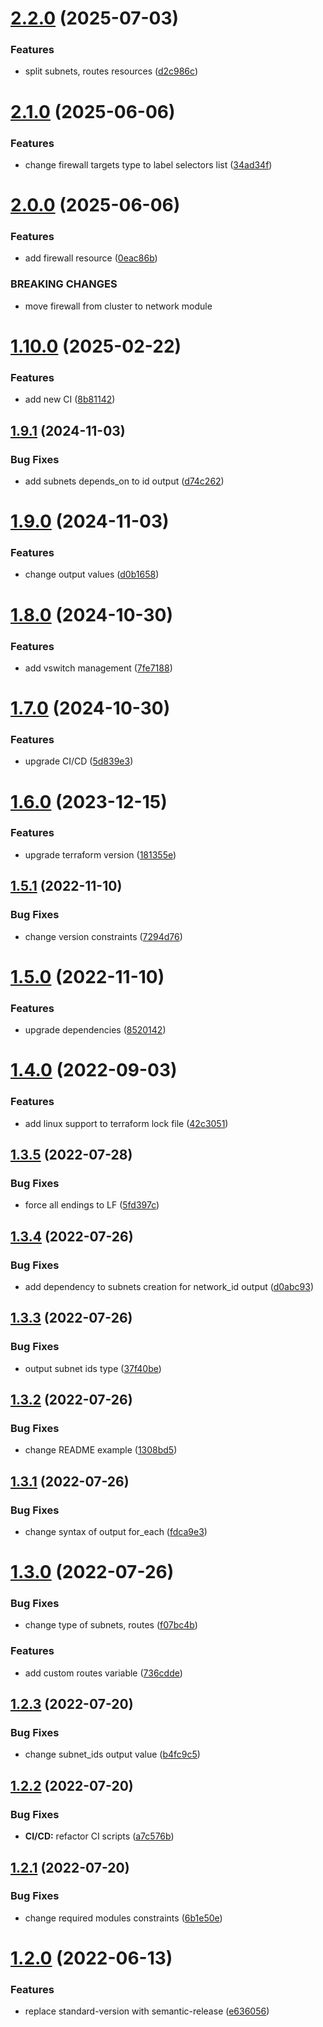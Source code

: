 # [2.2.0](https://github.com/cktf/terraform-hcloud-network/compare/2.1.0...2.2.0) (2025-07-03)


### Features

* split subnets, routes resources ([d2c986c](https://github.com/cktf/terraform-hcloud-network/commit/d2c986c8f5ede04f215812a4bc4071dfb671f91e))

# [2.1.0](https://github.com/cktf/terraform-hcloud-network/compare/2.0.0...2.1.0) (2025-06-06)


### Features

* change firewall targets type to label selectors list ([34ad34f](https://github.com/cktf/terraform-hcloud-network/commit/34ad34f48568b61614ff061a797899387fa845a2))

# [2.0.0](https://github.com/cktf/terraform-hcloud-network/compare/1.10.0...2.0.0) (2025-06-06)


### Features

* add firewall resource ([0eac86b](https://github.com/cktf/terraform-hcloud-network/commit/0eac86bf28a99c686d2ca0b88f26b8c738b42b6f))


### BREAKING CHANGES

* move firewall from cluster to network module

# [1.10.0](https://github.com/cktf/terraform-hcloud-network/compare/1.9.1...1.10.0) (2025-02-22)


### Features

* add new CI ([8b81142](https://github.com/cktf/terraform-hcloud-network/commit/8b8114260cd656dc927ae0155b5b121765b9c9d4))

## [1.9.1](https://github.com/cktf/terraform-hcloud-network/compare/1.9.0...1.9.1) (2024-11-03)


### Bug Fixes

* add subnets depends_on to id output ([d74c262](https://github.com/cktf/terraform-hcloud-network/commit/d74c2620abedb3fdbba73ec4e48d41d7794b3d52))

# [1.9.0](https://github.com/cktf/terraform-hcloud-network/compare/1.8.0...1.9.0) (2024-11-03)


### Features

* change output values ([d0b1658](https://github.com/cktf/terraform-hcloud-network/commit/d0b16582ceafc33da046eda82cc07e430410c710))

# [1.8.0](https://github.com/cktf/terraform-hcloud-network/compare/1.7.0...1.8.0) (2024-10-30)


### Features

* add vswitch management ([7fe7188](https://github.com/cktf/terraform-hcloud-network/commit/7fe7188f803655ceeea4a6633592cde434bbad63))

# [1.7.0](https://github.com/cktf/terraform-hcloud-network/compare/1.6.0...1.7.0) (2024-10-30)


### Features

* upgrade CI/CD ([5d839e3](https://github.com/cktf/terraform-hcloud-network/commit/5d839e30468add8f91a08777605c68a26363e075))

# [1.6.0](https://github.com/cktf/terraform-hcloud-network/compare/1.5.1...1.6.0) (2023-12-15)


### Features

* upgrade terraform version ([181355e](https://github.com/cktf/terraform-hcloud-network/commit/181355eb993d3e361d0b3d66465992e010cd638d))

## [1.5.1](https://github.com/cktf/terraform-hcloud-network/compare/1.5.0...1.5.1) (2022-11-10)


### Bug Fixes

* change version constraints ([7294d76](https://github.com/cktf/terraform-hcloud-network/commit/7294d76b389616e48163337158ebb8b8f1274888))

# [1.5.0](https://github.com/cktf/terraform-hcloud-network/compare/1.4.0...1.5.0) (2022-11-10)


### Features

* upgrade dependencies ([8520142](https://github.com/cktf/terraform-hcloud-network/commit/8520142b4e663dc664c73590bf71d48114e3ab21))

# [1.4.0](https://github.com/cktf/terraform-hcloud-network/compare/1.3.5...1.4.0) (2022-09-03)


### Features

* add linux support to terraform lock file ([42c3051](https://github.com/cktf/terraform-hcloud-network/commit/42c3051bb5ac9e490ca902b9b17c658d4c6047a3))

## [1.3.5](https://github.com/cktf/terraform-hcloud-network/compare/1.3.4...1.3.5) (2022-07-28)


### Bug Fixes

* force all endings to LF ([5fd397c](https://github.com/cktf/terraform-hcloud-network/commit/5fd397cd72b879733537ae2ad07b110933b3381a))

## [1.3.4](https://github.com/cktf/terraform-hcloud-network/compare/1.3.3...1.3.4) (2022-07-26)


### Bug Fixes

* add dependency to subnets creation for network_id output ([d0abc93](https://github.com/cktf/terraform-hcloud-network/commit/d0abc93f11f92b4f9705fadd35f52c0a3691e225))

## [1.3.3](https://github.com/cktf/terraform-hcloud-network/compare/1.3.2...1.3.3) (2022-07-26)


### Bug Fixes

* output subnet ids type ([37f40be](https://github.com/cktf/terraform-hcloud-network/commit/37f40be4b2e46b9fd9fe2b745c972b01fab00ea6))

## [1.3.2](https://github.com/cktf/terraform-hcloud-network/compare/1.3.1...1.3.2) (2022-07-26)


### Bug Fixes

* change README example ([1308bd5](https://github.com/cktf/terraform-hcloud-network/commit/1308bd5e0dff0226cd99821bd89d575c9f120481))

## [1.3.1](https://github.com/cktf/terraform-hcloud-network/compare/1.3.0...1.3.1) (2022-07-26)


### Bug Fixes

* change syntax of output for_each ([fdca9e3](https://github.com/cktf/terraform-hcloud-network/commit/fdca9e36551779146629554029aecf1b9b9f1a0c))

# [1.3.0](https://github.com/cktf/terraform-hcloud-network/compare/1.2.3...1.3.0) (2022-07-26)


### Bug Fixes

* change type of subnets, routes ([f07bc4b](https://github.com/cktf/terraform-hcloud-network/commit/f07bc4b7875897a8060c8391e19591446c1568a8))


### Features

* add custom routes variable ([736cdde](https://github.com/cktf/terraform-hcloud-network/commit/736cdde76eadf6e607d5fa037c5abf7768d013ac))

## [1.2.3](https://github.com/cktf/terraform-hcloud-network/compare/1.2.2...1.2.3) (2022-07-20)


### Bug Fixes

* change subnet_ids output value ([b4fc9c5](https://github.com/cktf/terraform-hcloud-network/commit/b4fc9c5b215d7d56a5ca70c2352c15d43b03884e))

## [1.2.2](https://github.com/cktf/terraform-hcloud-network/compare/1.2.1...1.2.2) (2022-07-20)


### Bug Fixes

* **CI/CD:** refactor CI scripts ([a7c576b](https://github.com/cktf/terraform-hcloud-network/commit/a7c576bd101cdc55e056c0aed22776b677a1f7fc))

## [1.2.1](https://github.com/cktf/terraform-hcloud-network/compare/1.2.0...1.2.1) (2022-07-20)


### Bug Fixes

* change required modules constraints ([6b1e50e](https://github.com/cktf/terraform-hcloud-network/commit/6b1e50e226b0404162e938c8e686e873d039b536))

# [1.2.0](https://github.com/cktf/terraform-hcloud-network/compare/1.1.0...1.2.0) (2022-06-13)


### Features

* replace standard-version with semantic-release ([e636056](https://github.com/cktf/terraform-hcloud-network/commit/e63605660e737616977715f5fa7dffa7c2a25fd4))
